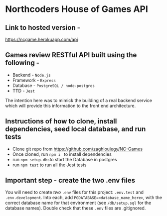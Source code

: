 # Northcoders House of Games API


## Link to hosted version -

https://ncgame.herokuapp.com/api

## Games review RESTful API built using the following -

- Backend - `Node.js`
- Framework - `Express`
- Database - `PostgreSQL / node-postgres`
- TTD - `Jest `

The intention here was to mimick the building of a real backend service which will provide this information to the front end architecture.

## Instructions of how to clone, install dependencies, seed local database, and run tests

- Clone git repo from https://github.com/zaghloulegy/NC-Games
- Once cloned, run `npm i ` to install dependencies
- run `npm setup-dbs`to start the Database in postgres
- run `npm test` to run all the Jest tests

## Important step - create the two .env files

You will need to create _two_ `.env` files for this project: `.env.test` and `.env.development`. Into each, add `PGDATABASE=<database_name_here>`, with the correct database name for that environment (see `/db/setup.sql` for the database names). Double check that these `.env` files are .gitignored.


